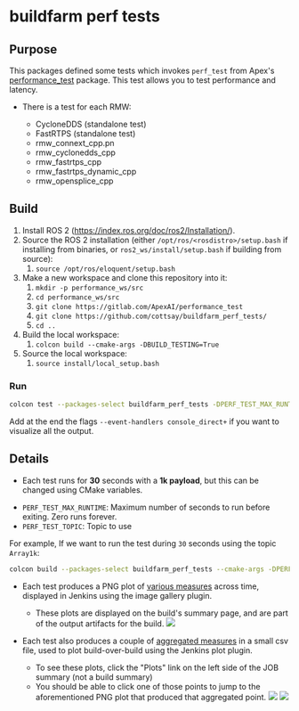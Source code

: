 # buildfarm perf tests

## Purpose

This packages defined some tests which invokes `perf_test` from Apex's [performance_test](https://gitlab.com/ApexAI/performance_test) package. This test allows you to test performance and latency.

* There is a test for each RMW:

  - CycloneDDS (standalone test)
  - FastRTPS (standalone test)
  - rmw_connext_cpp.pn
  - rmw_cyclonedds_cpp
  - rmw_fastrtps_cpp
  - rmw_fastrtps_dynamic_cpp
  - rmw_opensplice_cpp

##  Build

1.  Install ROS 2 (https://index.ros.org/doc/ros2/Installation/).
1.  Source the ROS 2 installation (either `/opt/ros/<rosdistro>/setup.bash` if installing from binaries, or `ros2_ws/install/setup.bash` if building from source):
    1.  `source /opt/ros/eloquent/setup.bash`
1.  Make a new workspace and clone this repository into it:
    1.  `mkdir -p performance_ws/src`
    1.  `cd performance_ws/src`
    1.  `git clone https://gitlab.com/ApexAI/performance_test`
    1.  `git clone https://github.com/cottsay/buildfarm_perf_tests/`
    1.  `cd ..`
1.  Build the local workspace:
    1.  `colcon build --cmake-args -DBUILD_TESTING=True`
1.  Source the local workspace:
    1.  `source install/local_setup.bash`

### Run

```bash
colcon test --packages-select buildfarm_perf_tests -DPERF_TEST_MAX_RUNTIME="30" -DPERF_TEST_TOPIC="Array1k" --event-handlers console_direct+
```

Add at the end the flags `--event-handlers console_direct+` if you want to visualize all the output.

## Details

* Each test runs for **30** seconds with a **1k payload**, but this can be changed using CMake variables.
 - `PERF_TEST_MAX_RUNTIME`: Maximum number of seconds to run before  exiting. Zero runs forever.
 - `PERF_TEST_TOPIC`: Topic to use

For example, If we want to run the test during `30` seconds using the topic `Array1k`:

```bash
colcon build --packages-select buildfarm_perf_tests --cmake-args -DPERF_TEST_MAX_RUNTIME="30" -DPERF_TEST_TOPIC="Array1k"
```

* Each test produces a PNG plot of [various measures](http://build.ros2.org/view/Eci/job/Eci__nightly-performance_ubuntu_bionic_amd64/) across time, displayed in Jenkins using the image gallery plugin.
  - These plots are displayed on the build's summary page, and are part of the output artifacts for the build.
![](http://build.ros2.org/view/Eci/job/Eci__nightly-performance_ubuntu_bionic_amd64/lastSuccessfulBuild/artifact/ws/test_results/buildfarm_perf_tests/performance_test_results_FastRTPS.png)

* Each test also produces a couple of [aggregated measures](http://build.ros2.org/view/Eci/job/Eci__nightly-performance_ubuntu_bionic_amd64/plot/) in a small csv file, used to plot build-over-build using the Jenkins plot plugin.

   - To see these plots, click the "Plots" link on the left side of the JOB summary (not a build summary)
   - You should be able to click one of those points to jump to the aforementioned PNG plot that produced that aggregated point.
![](http://build.ros2.org/view/Eci/job/Eci__nightly-performance_ubuntu_bionic_amd64/plot/getPlot?index=0&width=750&height=450)
![](http://build.ros2.org/view/Eci/job/Eci__nightly-performance_ubuntu_bionic_amd64/plot/getPlot?index=1&width=750&height=450)
